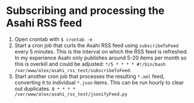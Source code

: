 # Subscribing and processing the Asahi RSS feed

1. Open crontab with `$ crontab -e`
2. Start a cron job that curls the Asahi RSS feed using `subscribeToFeed` every 5 minutes. This is the interval on which the RSS feed is refreshed. In my experience Asahi only publishes around 5-20 items per month so this is overkill and could be adjusted: `*/5 * * * * #!/bin/bash /var/www/alex/asahi_rss_test/subscribeToFeed`.
3. Start another cron job that processes the resulting `*.xml` feed, converting it to individual `*.json` items. This can be run hourly to clear out duplicates. `0 * * * * /var/www/alex/asahi_rss_test/jsonifyFeed.py`
